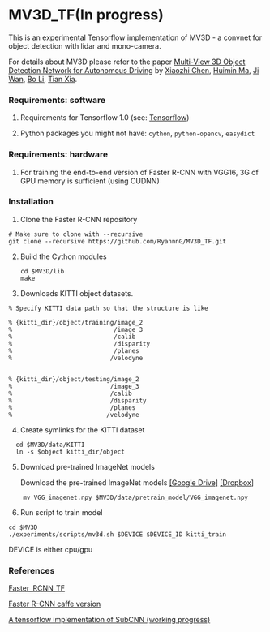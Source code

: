 # MV3D_TF(In progress)

This is an experimental Tensorflow implementation of MV3D - a convnet for object detection with lidar and mono-camera.

For details about MV3D please refer to the paper [Multi-View 3D Object Detection Network for Autonomous Driving](https://arxiv.org/abs/1611.07759) by [Xiaozhi Chen](https://arxiv.org/find/cs/1/au:+Chen_X/0/1/0/all/0/1), [Huimin Ma](https://arxiv.org/find/cs/1/au:+Ma_H/0/1/0/all/0/1), [Ji Wan](https://arxiv.org/find/cs/1/au:+Wan_J/0/1/0/all/0/1), [Bo Li](https://arxiv.org/find/cs/1/au:+Li_B/0/1/0/all/0/1), [Tian Xia](https://arxiv.org/find/cs/1/au:+Xia_T/0/1/0/all/0/1).

### Requirements: software

1. Requirements for Tensorflow 1.0  (see: [Tensorflow](https://www.tensorflow.org/))

2. Python packages you might not have: `cython`, `python-opencv`, `easydict`

### Requirements: hardware

1. For training the end-to-end version of Faster R-CNN with VGG16, 3G of GPU memory is sufficient (using CUDNN)

### Installation 

1. Clone the Faster R-CNN repository
  ```Shell
  # Make sure to clone with --recursive
  git clone --recursive https://github.com/RyannnG/MV3D_TF.git
  ```

2. Build the Cython modules
    ```Shell
    cd $MV3D/lib
    make
    ```

3. Downloads KITTI object datasets.

 ```Shell
 % Specify KITTI data path so that the structure is like

 % {kitti_dir}/object/training/image_2
 %                            /image_3
 %                            /calib
 %                            /disparity
 %                            /planes
 %							 /velodyne
       

 % {kitti_dir}/object/testing/image_2
 %                           /image_3
 %                           /calib
 %                           /disparity
 %                           /planes
 %							/velodyne
 ```

4. Create symlinks for the KITTI dataset

 ```Shell
   cd $MV3D/data/KITTI
   ln -s $object kitti_dir/object
 ```

5. Download pre-trained ImageNet models

   Download the pre-trained ImageNet models [[Google Drive]](https://drive.google.com/open?id=0ByuDEGFYmWsbNVF5eExySUtMZmM) [[Dropbox]](https://www.dropbox.com/s/po2kzdhdgl4ix55/VGG_imagenet.npy?dl=0)

```Shell
    mv VGG_imagenet.npy $MV3D/data/pretrain_model/VGG_imagenet.npy
```


6. Run script to train model 
 ```Shell
 cd $MV3D
 ./experiments/scripts/mv3d.sh $DEVICE $DEVICE_ID kitti_train
 ```
 DEVICE is either cpu/gpu



### References

[Faster_RCNN_TF](https://github.com/smallcorgi/Faster-RCNN_TF)

[Faster R-CNN caffe version](https://github.com/rbgirshick/py-faster-rcnn)

[A tensorflow implementation of SubCNN (working progress)](https://github.com/yuxng/SubCNN_TF)

